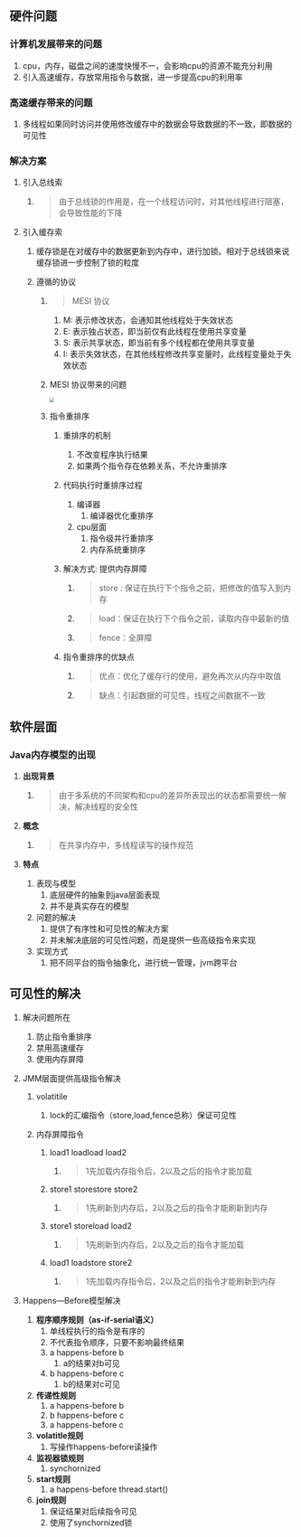## 硬件问题

### 计算机发展带来的问题

1. cpu，内存，磁盘之间的速度快慢不一，会影响cpu的资源不能充分利用
2. 引入高速缓存，存放常用指令与数据，进一步提高cpu的利用率

### 高速缓存带来的问题

1. 多线程如果同时访问并使用修改缓存中的数据会导致数据的不一致，即数据的可见性

### 解决方案

1. 引入总线索

   1. > 由于总线锁的作用是，在一个线程访问时，对其他线程进行阻塞，会导致性能的下降

2. 引入缓存索

   1. 缓存锁是在对缓存中的数据更新到内存中，进行加锁。相对于总线锁来说缓存锁进一步控制了锁的粒度

   2. 遵循的协议

      1. > MESI  协议

         1. M: 表示修改状态，会通知其他线程处于失效状态
         2. E: 表示独占状态，即当前仅有此线程在使用共享变量
         3. S: 表示共享状态，即当前有多个线程都在使用共享变量
         4. I: 表示失效状态，在其他线程修改共享变量时，此线程变量处于失效状态

      2. MESI 协议带来的问题

         <img src="https://raw.githubusercontent.com/YangLiang-SoftWise/images/master/img/MESI协议出现的问题.jpg" style="zoom: 50%;" />

      3. 指令重排序

         1. 重排序的机制

            1. 不改变程序执行结果
            2. 如果两个指令存在依赖关系，不允许重排序

         2. 代码执行时重排序过程

            1. 编译器
               1. 编译器优化重排序
            2. cpu层面
               1. 指令级并行重排序
               2. 内存系统重排序

         3. 解决方式: 提供内存屏障

            1. > store : 保证在执行下个指令之前，把修改的值写入到内存

            2. > load：保证在执行下个指令之前，读取内存中最新的值

            3. > fence：全屏障

         4. 指令重排序的优缺点

            1. > 优点：优化了缓存行的使用，避免再次从内存中取值

            2. > 缺点：引起数据的可见性，线程之间数据不一致



## 软件层面

### Java内存模型的出现

1. **出现背景** 
   
   1. > 由于多系统的不同架构和cpu的差异所表现出的状态都需要统一解决，解决线程的安全性
   
2. **概念** 

   1. > 在共享内存中，多线程读写的操作规范

3. **特点**

   1. 表现与模型
      1. 底层硬件的抽象到java层面表现
      2. 并不是真实存在的模型
   2. 问题的解决
      1. 提供了有序性和可见性的解决方案
      2. 并未解决底层的可见性问题，而是提供一些高级指令来实现
   3. 实现方式
      1. 把不同平台的指令抽象化，进行统一管理，jvm跨平台



## 可见性的解决

1. 解决问题所在

   1. 防止指令重排序
   2. 禁用高速缓存
   3. 使用内存屏障

2. JMM层面提供高级指令解决

   1. volatitile

      1. lock的汇编指令（store,load,fence总称）保证可见性

   2. 内存屏障指令

      1. load1 loadload load2 

         1. > 1先加载内存指令后，2以及之后的指令才能加载

      2. store1 storestore store2

         1. > 1先刷新到内存后，2以及之后的指令才能刷新到内存

      3. store1 storeload load2

         1. > 1先刷新到内存后，2以及之后的指令才能加载

      4. load1 loadstore store2

         1. > 1先加载内存指令后，2以及之后的指令才能刷新到内存

3. Happens—Before模型解决

   1. **程序顺序规则（as-if-serial语义）**
      1. 单线程执行的指令是有序的
      2. 不代表指令顺序，只要不影响最终结果
      3. a happens-before b 
         1. a的结果对b可见
      4. b happens-before c
         1. b的结果对c可见
   2. **传递性规则**
      1. a happens-before b 
      2. b happens-before c
      3. a happens-before c
   3. **volatitle规则**
      1. 写操作happens-before读操作
   4. **监视器锁规则**
      1. synchornized
   5. **start规则**
      1. a happens-before thread.start()
   6. **join规则**
      1. 保证结果对后续指令可见
      2. 使用了synchornized锁


